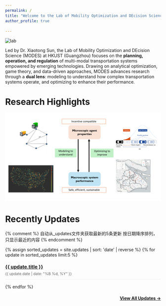 ```yaml
---
permalink: /
title: "Welcome to the Lab of Mobility Optimization and DEcision Science (MODES) at HKUST(GZ)"
author_profile: true

---
```


![lab](/images/MODES-3.png)

Led by Dr. Xiaotong Sun, the Lab of Mobility Optimization and DEcision Science (MODES) at HKUST (Guangzhou) focuses on the **planning, operation, and regulation** of multi-modal transportation systems empowered by emerging technologies. Drawing on analytical optimization, game theory, and data-driven approaches, MODES advances research through a **dual lens**: modeling to understand how complex transportation systems operate, and optimizing to enhance their performance.



Research Highlights
======
![1](../images/research_highlight.gif)<br>

   
Recently Updates
======
{% comment %}
  自动从_updates文件夹获取最新的5条更新
  按日期降序排列，只显示最近的内容
{% endcomment %}

<div class="recent-updates">
  {% assign sorted_updates = site.updates | sort: 'date' | reverse %}
     <!-- 核心逻辑：
       1. site.updates - Jekyll自动读取_updates文件夹中的所有文件，形成一个集合
       2. | sort: 'date' - 管道符后的sort按照每个文件中的date字段排序
       3. | reverse - 反转排序（从新到旧）
       4. assign sorted_updates - 将排序后的结果赋值给变量sorted_updates
  -->
  {% for update in sorted_updates limit:5 %}
   <!-- 循环遍历sorted_updates变量 limit:5 - 限制只循环前5个元素（最新的5条更新）;每次循环中，当前项存储在update变量中-->
    <div class="update-item" style="margin-bottom: 15px; padding-bottom: 10px; border-bottom: 1px solid #eee;">
      <!-- 标题链接 -->
      <h3 style="margin-bottom: 5px; font-size: 1.1em;">
        <!--<a href="{{ update.url | relative_url }}">{{ update.title }}</a>-->
        <a href="{{ /updates/ | relative_url }}">{{ update.title }}</a>
      </h3>
      <!-- 日期 -->
      <p style="color: #666; font-size: 0.85em; margin: 0;">
        {{ update.date | date: "%B %d, %Y" }}
      </p>
    </div>
  {% endfor %}
</div>

<p style="text-align: right; margin-top: 20px;">
  <a href="{{ '/updates/' | relative_url }}" style="font-weight: bold;">View All Updates →</a>
</p>




